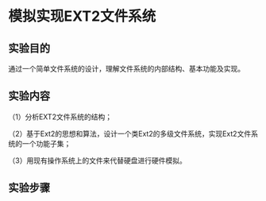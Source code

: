 # 模拟实现EXT2文件系统
## 实验目的
通过一个简单文件系统的设计，理解文件系统的内部结构、基本功能及实现。

## 实验内容
（1）分析EXT2文件系统的结构；

（2）基于Ext2的思想和算法，设计一个类Ext2的多级文件系统，实现Ext2文件系统的一个功能子集；

（3）用现有操作系统上的文件来代替硬盘进行硬件模拟。

## 实验步骤

